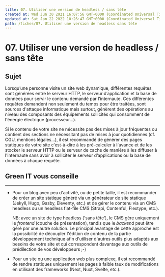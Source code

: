 ```yaml
---
title: 07. Utiliser une version de headless / sans tête
created at: Wed Jun 30 2021 16:07:56 GMT+0000 (Coordinated Universal Time)
updated at: Sat Jan 22 2022 10:26:47 GMT+0000 (Coordinated Universal Time)
path: /fiches/07. Utiliser une version de headless sans tête
---
```


# 07. Utiliser une version de headless / sans tête

## Sujet

Lorsqu’une personne visite un site web dynamique, différentes requêtes sont générées entre le serveur HTTP, le serveur d’application et la base de données pour servir le contenu demandé par l’internaute. Ces différentes requêtes demandent non seulement du temps pour être traitées, sont sources d'attaque informatique mais surtout, génèrent des opérations au niveau des composants des équipements sollicités qui consomment de l'énergie électrique (processeur...).

Si le contenu de votre site ne nécessite pas des mises à jour fréquentes ou contient des sections ne nécessitant pas de mises à jour quotidiennes (cf. CGU, mentions légales...), il est recommandé de générer des pages statiques de votre site c'est-à-dire à les pré-calculer à l'avance et de les stocker le serveur HTTP ou le serveur de cache de manière à les diffuser à l'internaute sans avoir à solliciter le serveur d’applications ou la base de données à chaque requête.

## **Green IT vous conseille**

---

- Pour un blog avec peu d'activité, ou de petite taille, il est recommander de créer un site statique généré via un générateur de site statique (Jekyll, Hugo, Gasby, Eleventy, etc.) et de gérer le contenu via un CMS headless ou un headless flat-file CMS (Strapi, Contenful, Flextype, etc.).

  NB: avec un site de type headless ('sans tête'), le CMS gère uniquement le _frontend_ (couche de présentation), tandis que le _backend_ peut être géré par une autre solution. Le principal avantage de cette approche est la possibilité de découpler l'édition de contenu de la partie développement technique afin d'utiliser d'autres outils plus adaptés aux besoins de votre site et qui correspondent davantage aux outils de prédilection de vos développeurs ;-)

- Pour un site ou une application web plus complexe, il est recommandé de rendre statiques uniquement les pages à faible taux de modifications en utilisant des frameworks (Next, Nuxt, Svelte, etc.).
